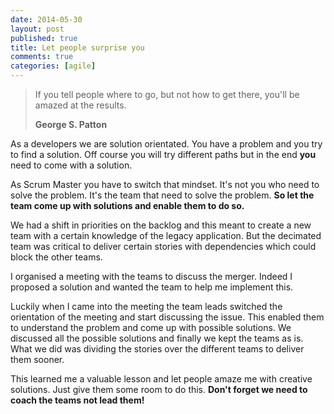 ```yaml
---
date: 2014-05-30
layout: post
published: true
title: Let people surprise you
comments: true
categories: [agile]
---
```

> If you tell people where to go, but not how to get there, you'll be amazed at the results.
>
> **George S. Patton**

As a developers we are solution orientated. You have a problem and you try to find a solution. Off course you will try different paths but in the end **you** need to come with a solution.

As Scrum Master you have to switch that mindset. It's not you who need to solve the problem. It's the team that need to solve the problem. **So let the team come up with solutions and enable them to do so.**

<!-- more -->

We had a shift in priorities on the backlog and this meant to create a new team with a certain knowledge of the legacy application. But the decimated team was critical to deliver certain stories with dependencies which could block the other teams. 

I organised a meeting with the teams to discuss the merger. Indeed I proposed a solution and wanted the team to help me implement this.

Luckily when I came into the meeting the team leads switched the orientation of the meeting and start discussing the issue. This enabled them to understand the problem and come up with possible solutions. We discussed all the possible solutions and finally we kept the teams as is. What we did was dividing  the stories over the different teams to deliver them sooner.

This learned me a valuable lesson and let people amaze me with creative solutions. Just give them some room to do this. **Don't forget we need to coach the teams not lead them!**
